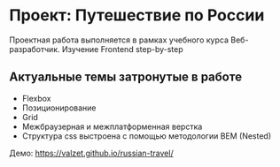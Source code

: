 # Проект: Путешествие по России

Проектная работа выполняется в рамках учебного курса Веб-разработчик. Изучение Frontend step-by-step

## Актуальные темы затронутые в работе
* Flexbox
* Позиционирование
* Grid
* Межбраузерная и межплатформенная верстка
* Структура css выстроена с помощью методологии BEM (Nested)

Демо:
https://valzet.github.io/russian-travel/


